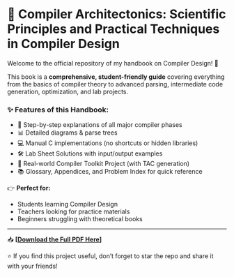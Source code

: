 # 📘 Compiler Architectonics: Scientific Principles and Practical Techniques in Compiler Design  

Welcome to the official repository of my handbook on Compiler Design! 🚀  

This book is a **comprehensive, student-friendly guide** covering everything from the basics of compiler theory to advanced parsing, intermediate code generation, optimization, and lab projects.  

### ✨ Features of this Handbook:
- 🔎 Step-by-step explanations of all major compiler phases  
- 📊 Detailed diagrams & parse trees  
- 💻 Manual C implementations (no shortcuts or hidden libraries)  
- 🛠️ Lab Sheet Solutions with input/output examples  
- 🧩 Real-world Compiler Toolkit Project (with TAC generation)  
- 📚 Glossary, Appendices, and Problem Index for quick reference  

👉 **Perfect for:**  
- Students learning Compiler Design  
- Teachers looking for practice materials  
- Beginners struggling with theoretical books  

---

📥 **[[Download the Full PDF Here](https://drive.google.com/file/d/18svxtHLMDiEXos6tFleZHarM6d4AWHl7/view?usp=sharing)]**  

⭐ If you find this project useful, don’t forget to star the repo and share it with your friends!  
